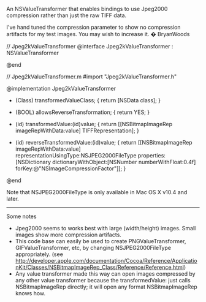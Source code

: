 An NSValueTransformer that enables bindings to use Jpeg2000 compression rather than just the raw TIFF data. 

I've hand tuned the compression parameter to show no compression artifacts for my test images. You may wish to increase it. � BryanWoods

    
// Jpeg2kValueTransformer
@interface Jpeg2kValueTransformer : NSValueTransformer

@end

//  Jpeg2kValueTransformer.m
#import "Jpeg2kValueTransformer.h"

@implementation Jpeg2kValueTransformer

+ (Class) transformedValueClass;
{
    return [NSData class];
}

+ (BOOL) allowsReverseTransformation;
{
    return YES;
}

- (id) transformedValue:(id)value;
{
	return [[NSBitmapImageRep imageRepWithData:value] TIFFRepresentation];
}

- (id) reverseTransformedValue:(id)value;
{
	return [[NSBitmapImageRep imageRepWithData:value] representationUsingType:NSJPEG2000FileType properties:[NSDictionary dictionaryWithObject:[NSNumber numberWithFloat:0.4f] forKey:@"NSImageCompressionFactor"]];
}

@end



Note that NSJPEG2000FileType is only available in Mac OS X v10.4 and later.

----

Some notes


* Jpeg2000 seems to works best with large (width/height) images. Small images show more compression artifacts.
* This code base can easily be used to create PNGValueTransformer, GIFValueTransformer, etc, by changing NSJPEG2000FileType appropriately. (see http://developer.apple.com/documentation/Cocoa/Reference/ApplicationKit/Classes/NSBitmapImageRep_Class/Reference/Reference.html)
* Any value transformer made this way can open images compressed by any other value transformer because the transformedValue: just calls NSBitmapImageRep directly; it will open any format NSBitmapImageRep knows how.
